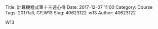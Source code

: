 Title: 計算機程式第十三週心得
Date: 2017-12-07 11:00
Category: Course
Tags: 2017fall, CP,W13
Slug: 40623122-w13
Author: 40623122

W13 

<!-- PELICAN_END_SUMMARY -->